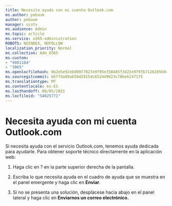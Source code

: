 ```yaml
---
title: Necesita ayuda con mi cuenta Outlook.com
ms.author: pebaum
author: pebaum
manager: scotv
ms.audience: Admin
ms.topic: article
ms.service: o365-administration
ROBOTS: NOINDEX, NOFOLLOW
localization_priority: Normal
ms.collection: Adm_O365
ms.custom:
- "9001104"
- "3065"
ms.openlocfilehash: 0b2e5e92eb009f7027e9795e358485f3d22e979fb7126285694dd2b3a7ea70b7
ms.sourcegitcommit: b5f7da89a650d2915dc652449623c78be6247175
ms.translationtype: MT
ms.contentlocale: es-ES
ms.lasthandoff: 08/05/2021
ms.locfileid: "54025771"
---
```

# <a name="need-help-with-my-outlookcom-account"></a>Necesita ayuda con mi cuenta Outlook.com

Si necesita ayuda con el servicio Outlook.com, tenemos ayuda dedicada para ayudarle. Para obtener soporte técnico directamente en la aplicación web: 

1. Haga clic en ? en la parte superior derecha de la pantalla. 

2. Escriba lo que necesita ayuda en el cuadro de ayuda que se muestra en el panel emergente y haga clic en **Enviar**. 

3. Si no se presenta una solución, desplácese hacia abajo en el panel lateral y haga clic en **Enviarnos un correo electrónico.**
